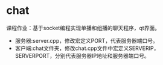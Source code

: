# chat

课程作业：基于socket编程实现单播和组播的聊天程序，qt界面。

* 服务器:server.cpp，修改宏定义PORT，代表服务器端口号。
* 客户端:chat文件夹，修改chat.cpp文件中宏定义SERVERIP，SERVERPORT，分别代表服务器IP地址和服务器端口号。
